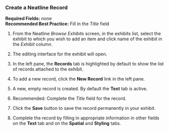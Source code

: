 <h3>Create a Neatline Record</h3>

**Required Fields:** none <br/>
**Recommended Best Practice:** Fill in the *Title* field

1. From the Neatline *Browse Exhibits* screen, in the exhibits list, select the exhibit to which you wish to add an item and click name of the exhibit in the *Exhibit* column.

2. The editing interface for the exhibit will open.

3. In the left pane, the **Records** tab is highlighted by default to show the list of records attached to the exhibit.

4. To add a new record, click the **New Record** link in the left pane.

5. A new, empty record is created. By default the **Text** tab is active.

6. Recommended: Complete the *Title* field for the record.

7. Click the **Save** button to save the record permanently in your exhibit.

8. Complete the record by filling in appropriate information in other fields on the **Text** tab and on the **Spatial** and **Styling** tabs.
